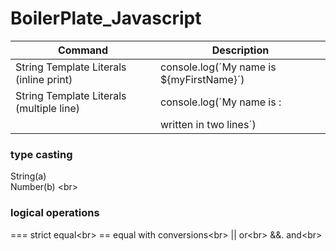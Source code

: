 # BoilerPlate_Javascript
| Command | Description |
| --- | --- |
| String Template Literals (inline print) | console.log(´My name is ${myFirstName}´) |
| String Template Literals (multiple line)| console.log(´My name is : |
|                                         |    written in two lines´) |


### type casting
String(a)\
Number(b) <br\>

### logical operations
===    strict equal<br\>
==     equal with conversions<br\>
||     or<br\>
&&.    and<br\>



